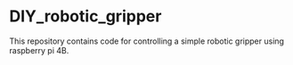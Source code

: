 # DIY_robotic_gripper
This repository contains code for controlling a simple robotic gripper using raspberry pi 4B.
